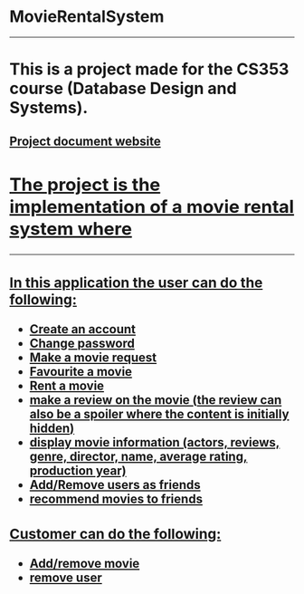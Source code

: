 # MovieRentalSystem
<hr>
<h1>This is a project made for the CS353 course (Database Design and Systems).</h1>

<h2><a href="https://cs353-group20-project-page.netlify.app">Project document website<h2>
<h2>The project is the implementation of a movie rental system where</h2>
<hr>
<h3>In this application the user can do the following:</h3>
<ul>
<li>
Create an account
</li>

<li>
Change password
</li>

<li>
Make a movie request
</li>
<li>
Favourite a movie
</li>
<li>
Rent a movie
</li>
<li>
make a review on the movie (<sm>the review can also be a spoiler where the content is initially hidden<sm>)
</li>
<li>
display movie information (actors, reviews, genre, director, name, average rating, production year)
</li>
<li>
Add/Remove users as friends
</li>
<li>
recommend movies to friends
</li>
</ul>
</hr>
<h3>Customer can do the following:</h3>
<ul>
<li>
Add/remove movie
</li>
<li>
remove user
</li>
</ul>
